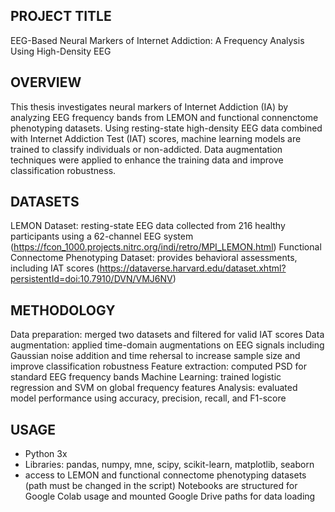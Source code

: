
## PROJECT TITLE

EEG-Based Neural Markers of Internet Addiction: A Frequency Analysis Using High-Density EEG

## OVERVIEW

This thesis investigates neural markers of Internet Addiction (IA) by analyzing EEG frequency bands from LEMON and functional connenctome phenotyping datasets. Using resting-state high-density EEG data combined with Internet Addiction Test (IAT) scores, machine learning models are trained to classify individuals or non-addicted. Data augmentation techniques were applied to enhance the training data and improve classification robustness.

## DATASETS

LEMON Dataset: resting-state EEG data collected from 216 healthy participants using a 62-channel EEG system (https://fcon_1000.projects.nitrc.org/indi/retro/MPI_LEMON.html)
Functional Connectome Phenotyping Dataset: provides behavioral assessments, including IAT scores (https://dataverse.harvard.edu/dataset.xhtml?persistentId=doi:10.7910/DVN/VMJ6NV)

## METHODOLOGY

Data preparation: merged two datasets and filtered for valid IAT scores
Data augmentation: applied time-domain augmentations on EEG signals including Gaussian noise addition and time rehersal to increase sample size and improve classification robustness
Feature extraction: computed PSD for standard EEG frequency bands 
Machine Learning: trained logistic regression and SVM on global frequency features
Analysis: evaluated model performance using accuracy, precision, recall, and F1-score

## USAGE
- Python 3x
- Libraries: pandas, numpy, mne, scipy, scikit-learn, matplotlib, seaborn
- access to LEMON and functional connectome phenotyping datasets (path must be changed in the script)
Notebooks are structured for Google Colab usage and mounted Google Drive paths for data loading
